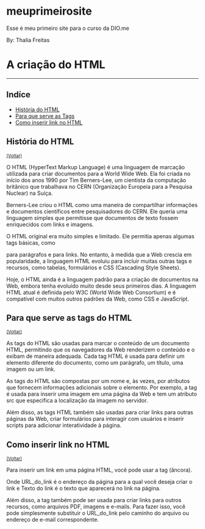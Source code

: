 # meuprimeirosite
Esse é meu primeiro site para o curso da DIO.me
<!DOCTYPE html>
By: Thalia Freitas

<head>
<title> Meu primeirto site</title>

</head>
<body>
    <h1 id="inicio"> A criação do HTML</h1>
<hr/>
<h2>Indíce</h2>
<ul> 
    <li> <a href="#como-funciona">História do HTML</a></li>
    <li><a href="tag-thslia">Para que serve as Tags</a></li>
    <li><a href="link-thalia">Como inserir link no HTML</a> </li>
</ul>

<h2 id="como-funciona">História do HTML</h2>
<small> <a href="#inicio">(Voltar)</a></small>
<p> O HTML (HyperText Markup Language) é uma linguagem de marcação utilizada para criar documentos para a World Wide Web. Ela foi criada no início dos anos 1990 por Tim Berners-Lee, um cientista da computação britânico que trabalhava no CERN (Organização Europeia para a Pesquisa Nuclear) na Suíça.</p>
<p> Berners-Lee criou o HTML como uma maneira de compartilhar informações e documentos científicos entre pesquisadores do CERN. Ele queria uma linguagem simples que permitisse que documentos de texto fossem enriquecidos com links e imagens.</p>
<p> O HTML original era muito simples e limitado. Ele permitia apenas algumas tags básicas, como <p> para parágrafos e <a> para links. No entanto, à medida que a Web crescia em popularidade, a linguagem HTML evoluiu para incluir muitas outras tags e recursos, como tabelas, formulários e CSS (Cascading Style Sheets).</p>
<p> Hoje, o HTML ainda é a linguagem padrão para a criação de documentos na Web, embora tenha evoluído muito desde seus primeiros dias. A linguagem HTML atual é definida pelo W3C (World Wide Web Consortium) e é compatível com muitos outros padrões da Web, como CSS e JavaScript.</p>
<h2 id="tag-thalia">Para que serve as tags do HTML</h2>
<small> <a href="#inicio">(Voltar)</a></small>
<p> As tags do HTML são usadas para marcar o conteúdo de um documento HTML, permitindo que os navegadores da Web renderizem o conteúdo e o exibam de maneira adequada. Cada tag HTML é usada para definir um elemento diferente do documento, como um parágrafo, um título, uma imagem ou um link. </p>
<p>As tags do HTML são compostas por um nome e, às vezes, por atributos que fornecem informações adicionais sobre o elemento. Por exemplo, a tag <img> é usada para inserir uma imagem em uma página da Web e tem um atributo src que especifica a localização da imagem no servidor. </p>
<p>Além disso, as tags HTML também são usadas para criar links para outras páginas da Web, criar formulários para interagir com usuários e inserir scripts para adicionar interatividade à página. </p>
<h2 id="link-thalia">Como inserir link no HTML</h2>
<small> <a href="#inicio">(Voltar)</a></small>
<p>Para inserir um link em uma página HTML, você pode usar a tag <a> (âncora). </p>
<p>Onde URL_do_link é o endereço da página para a qual você deseja criar o link e Texto do link é o texto que aparecerá no link na página. </p>
<p> Além disso, a tag <a> também pode ser usada para criar links para outros recursos, como arquivos PDF, imagens e e-mails. Para fazer isso, você pode simplesmente substituir o URL_do_link pelo caminho do arquivo ou endereço de e-mail correspondente.

</body>
</html>
